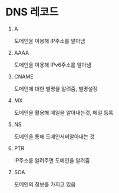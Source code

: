 # DNS 레코드

1. A

   도메인을 이용해 IP주소를 알아냄

2. AAAA

   도메인을 이용해 IPv6주소를 알아냄

3. CNAME

   도메인에 대한 별명을 알려줌, 별명설정

4. MX

   도메인을 활용해 메일을 알아내는것, 메일 등록

5. NS

   도메인을 통해 도메인서버알아내는 것

6. PTR

   IP주소를 알려주면 도메인을 알려줌

7. SOA

   도메인의 정보를 가지고 있음

